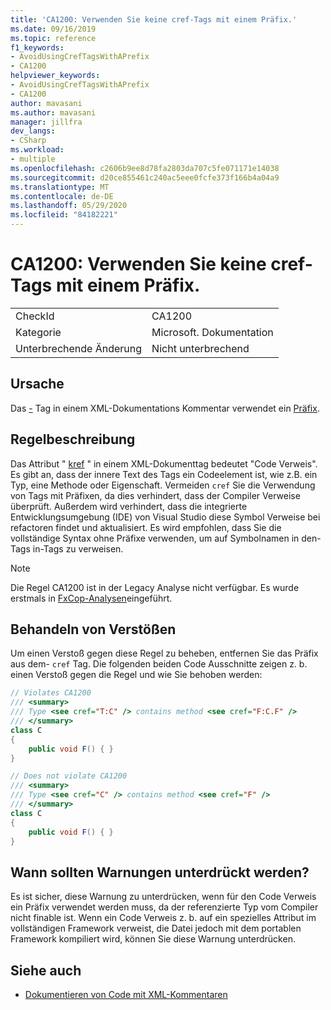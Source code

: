 ```yaml
---
title: 'CA1200: Verwenden Sie keine cref-Tags mit einem Präfix.'
ms.date: 09/16/2019
ms.topic: reference
f1_keywords:
- AvoidUsingCrefTagsWithAPrefix
- CA1200
helpviewer_keywords:
- AvoidUsingCrefTagsWithAPrefix
- CA1200
author: mavasani
ms.author: mavasani
manager: jillfra
dev_langs:
- CSharp
ms.workload:
- multiple
ms.openlocfilehash: c2606b9ee8d78fa2803da707c5fe071171e14038
ms.sourcegitcommit: d20ce855461c240ac5eee0fcfe373f166b4a04a9
ms.translationtype: MT
ms.contentlocale: de-DE
ms.lasthandoff: 05/29/2020
ms.locfileid: "84182221"
---
```

# <a name="ca1200-avoid-using-cref-tags-with-a-prefix"></a>CA1200: Verwenden Sie keine cref-Tags mit einem Präfix.

|||
|-|-|
|CheckId|CA1200|
|Kategorie|Microsoft. Dokumentation|
|Unterbrechende Änderung|Nicht unterbrechend|

## <a name="cause"></a>Ursache

Das [-](/dotnet/csharp/programming-guide/xmldoc/cref-attribute) Tag in einem XML-Dokumentations Kommentar verwendet ein [Präfix](/dotnet/csharp/programming-guide/xmldoc/processing-the-xml-file).

## <a name="rule-description"></a>Regelbeschreibung

Das Attribut " [kref](/dotnet/csharp/programming-guide/xmldoc/cref-attribute) " in einem XML-Dokumenttag bedeutet "Code Verweis". Es gibt an, dass der innere Text des Tags ein Codeelement ist, wie z.B. ein Typ, eine Methode oder Eigenschaft. Vermeiden `cref` Sie die Verwendung von Tags mit Präfixen, da dies verhindert, dass der Compiler Verweise überprüft. Außerdem wird verhindert, dass die integrierte Entwicklungsumgebung (IDE) von Visual Studio diese Symbol Verweise bei refactoren findet und aktualisiert. Es wird empfohlen, dass Sie die vollständige Syntax ohne Präfixe verwenden, um auf Symbolnamen in den-Tags in-Tags zu verweisen.

> [!NOTE]
> Die Regel CA1200 ist in der Legacy Analyse nicht verfügbar. Es wurde erstmals in [FxCop-Analysen](https://www.nuget.org/packages/Microsoft.CodeAnalysis.FxCopAnalyzers)eingeführt.

## <a name="how-to-fix-violations"></a>Behandeln von Verstößen

Um einen Verstoß gegen diese Regel zu beheben, entfernen Sie das Präfix aus dem- `cref` Tag. Die folgenden beiden Code Ausschnitte zeigen z. b. einen Verstoß gegen die Regel und wie Sie behoben werden:

```csharp
// Violates CA1200
/// <summary>
/// Type <see cref="T:C" /> contains method <see cref="F:C.F" />
/// </summary>
class C
{
    public void F() { }
}
```

```csharp
// Does not violate CA1200
/// <summary>
/// Type <see cref="C" /> contains method <see cref="F" />
/// </summary>
class C
{
    public void F() { }
}
```

## <a name="when-to-suppress-warnings"></a>Wann sollten Warnungen unterdrückt werden?

Es ist sicher, diese Warnung zu unterdrücken, wenn für den Code Verweis ein Präfix verwendet werden muss, da der referenzierte Typ vom Compiler nicht finable ist. Wenn ein Code Verweis z. b. auf ein spezielles Attribut im vollständigen Framework verweist, die Datei jedoch mit dem portablen Framework kompiliert wird, können Sie diese Warnung unterdrücken.

## <a name="see-also"></a>Siehe auch

- [Dokumentieren von Code mit XML-Kommentaren](/dotnet/csharp/codedoc)
